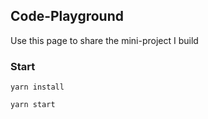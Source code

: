 ## Code-Playground

Use this page to share the mini-project I build

### Start

```
yarn install

yarn start
```

